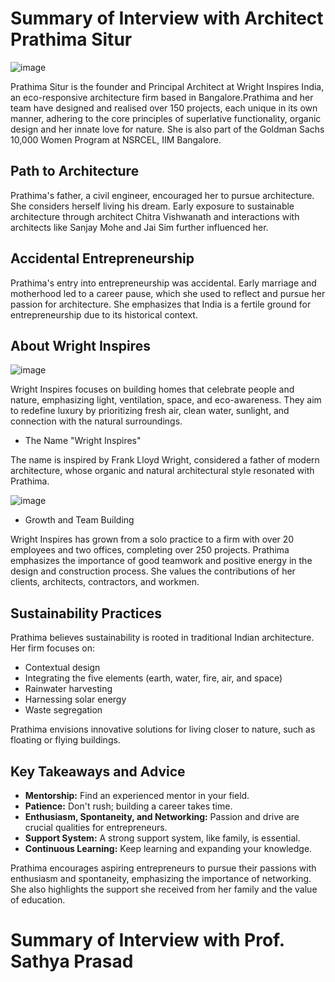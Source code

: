 # Summary of Interview with Architect Prathima Situr

![image](https://github.com/user-attachments/assets/9c26aeb3-8a31-467f-97a2-5e2bc89e1e4c)

 Prathima Situr is the founder and Principal Architect at Wright Inspires India, an eco-responsive architecture firm based in Bangalore.Prathima and her team have designed and realised over 150 projects, each unique in its own manner, adhering to the core principles of superlative functionality, organic design and her innate love for nature. She is also part of the Goldman Sachs 10,000 Women Program at NSRCEL, IIM Bangalore.

## Path to Architecture

Prathima's father, a civil engineer, encouraged her to pursue architecture. She considers herself living his dream. Early exposure to sustainable architecture through architect Chitra Vishwanath and interactions with architects like Sanjay Mohe and Jai Sim further influenced her.

## Accidental Entrepreneurship

Prathima's entry into entrepreneurship was accidental. Early marriage and motherhood led to a career pause, which she used to reflect and pursue her passion for architecture. She emphasizes that India is a fertile ground for entrepreneurship due to its historical context.

## About Wright Inspires

![image](https://github.com/user-attachments/assets/31e255d1-15fa-45f3-adf7-80f4cfcfe6be)

Wright Inspires focuses on building homes that celebrate people and nature, emphasizing light, ventilation, space, and eco-awareness. They aim to redefine luxury by prioritizing fresh air, clean water, sunlight, and connection with the natural surroundings.

*   The Name "Wright Inspires"

The name is inspired by Frank Lloyd Wright, considered a father of modern architecture, whose organic and natural architectural style resonated with Prathima.

![image](https://github.com/user-attachments/assets/9e735909-b296-4b6b-87da-24839a196a89)

*   Growth and Team Building

Wright Inspires has grown from a solo practice to a firm with over 20 employees and two offices, completing over 250 projects. Prathima emphasizes the importance of good teamwork and positive energy in the design and construction process. She values the contributions of her clients, architects, contractors, and workmen.

## Sustainability Practices

Prathima believes sustainability is rooted in traditional Indian architecture. Her firm focuses on:

*   Contextual design
*   Integrating the five elements (earth, water, fire, air, and space)
*   Rainwater harvesting
*   Harnessing solar energy
*   Waste segregation

  Prathima envisions innovative solutions for living closer to nature, such as floating or flying buildings.

## Key Takeaways and Advice

*   **Mentorship:** Find an experienced mentor in your field.
*   **Patience:** Don't rush; building a career takes time.
*   **Enthusiasm, Spontaneity, and Networking:** Passion and drive are crucial qualities for entrepreneurs.
*   **Support System:** A strong support system, like family, is essential.
*   **Continuous Learning:** Keep learning and expanding your knowledge.
  
Prathima encourages aspiring entrepreneurs to pursue their passions with enthusiasm and spontaneity, emphasizing the importance of networking. She also highlights the support she received from her family and the value of education.


# Summary of Interview with Prof. Sathya Prasad

